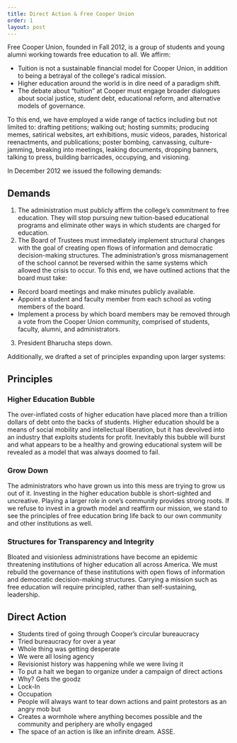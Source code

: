 ```yaml
---
title: Direct Action & Free Cooper Union
order: 1
layout: post
---
```


Free Cooper Union, founded in Fall 2012, is a group of students and young alumni working towards free education to all. We affirm:

- Tuition is not a sustainable financial model for Cooper Union, in addition to being a betrayal of the college's radical mission.
- Higher education around the world is in dire need of a paradigm shift. 
- The debate about “tuition” at Cooper must engage broader dialogues about social justice, student debt, educational reform, and alternative models of governance. 

To this end, we have employed a wide range of tactics including but not limited to: drafting petitions; walking out; hosting summits; producing memes, satirical websites, art exhibitions, music videos, parades, historical reenactments, and publications; poster bombing, canvassing, culture-jamming, breaking into meetings, leaking documents, dropping banners, talking to press, building barricades, occupying, and visioning.

In December 2012 we issued the following demands:

## Demands

1. The administration must publicly affirm the college’s commitment to free education. They will stop pursuing new tuition-based educational programs and eliminate other ways in which students are charged for education.
2. The Board of Trustees must immediately implement structural changes with the goal of creating open flows of information and democratic decision-making structures. The administration’s gross mismanagement of the school cannot be reversed within the same systems which allowed the crisis to occur. To this end, we have outlined actions that the board must take:
  - Record board meetings and make minutes publicly available.
  - Appoint a student and faculty member from each school as voting members of the board.
  - Implement a process by which board members may be removed through a vote from the Cooper Union community, comprised of students, faculty, alumni, and administrators.
3. President Bharucha steps down.


Additionally, we drafted a set of principles expanding upon larger systems:

## Principles

### Higher Education Bubble

The over-inflated costs of higher education have placed more than a trillion dollars of debt onto the backs of students. Higher education should be a means of social mobility and intellectual liberation, but it has devolved into an industry that exploits students for profit. Inevitably this bubble will burst and what appears to be a healthy and growing educational system will be revealed as a model that was always doomed to fail.

### Grow Down

The administrators who have grown us into this mess are trying to grow us out of it. Investing in the higher education bubble is short-sighted and uncreative. Playing a larger role in one’s community provides strong roots. If we refuse to invest in a growth model and reaffirm our mission, we stand to see the principles of free education bring life back to our own community and other institutions as well.

### Structures for Transparency and Integrity

Bloated and visionless administrations have become an epidemic threatening institutions of higher education all across America. We must rebuild the governance of these institutions with open flows of information and democratic decision-making structures. Carrying a mission such as free education will require principled, rather than self-sustaining, leadership.

## Direct Action

- Students tired of going through Cooper’s circular bureaucracy
- Tried bureaucracy for over a year
- Whole thing was getting desperate
- We were all losing agency
- Revisionist history was happening while we were living it
- To put a halt we began to organize under a campaign of direct actions
- Why? Gets the goodz
- Lock-In
- Occupation
- People will always want to tear down actions and paint protestors as an angry mob but
- Creates a wormhole where anything becomes possible and the community and periphery are wholly engaged
- The space of an action is like an infinite dream. ASSE.

